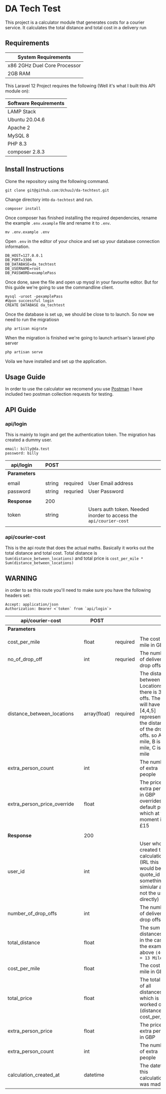 # DA Tech Test
This project is a calculator module that generates costs for a courier service.
It calculates the total distance and total cost in a delivery run
## Requirements
| System Requirements          |
|------------------------------|
| x86 2GHz Duel Core Processor |
| 2GB RAM                      |

This Laravel 12 Project requires the following (Well it's what I built this API module on):

| Software Requirements |
|-----------------------|
| LAMP Stack            |
| Ubuntu 20.04.6        |
| Apache 2              |
| MySQL 8               |
| PHP 8.3               |
| composer 2.8.3        |

## Install Instructions
Clone the repository using the following command.
```
git clone git@github.com:UchuuJ/da-techtest.git
```

Change directory into `da-techtest` and run.
```
composer install
```

Once composer has finished installing the required dependencies, rename the example `.env.example` file and rename it to `.env`.
```
mv .env.example .env
```
Open `.env` in the editor of your choice and set up your database connection information.
```
DB_HOST=127.0.0.1
DB_PORT=3306
DB_DATABASE=da_techtest
DB_USERNAME=root
DB_PASSWORD=examplePass
```

Once done, save the file and open up mysql in your favourite editor. But for this guide we're going to use the commandline client.
```
mysql -uroot -pexamplePass
#Upon successful login 
CREATE DATABASE da_techtest
```

Once the database is set up, we should be close to to launch. So now we need to run the migratiosn
```php
php artisan migrate
```
When the migration is finished we're going to launch artisan's laravel php server
```
php artisan serve
```

Voila we have installed and set up the application.

## Usage Guide
In order to use the calculator we recomend you use [Postman](http://localhost.co.uk)
I have included two postman collection requests for testing. 

## API Guide

### api/login
This is mainly to login and get the authentication token.
The migration has created a dummy user. 
```
email: billy@da.test
password: billy
```

| api/login        | | POST   |    |                                                                   |
|------------------|-|--------|----------|-------------------------------------------------------------------|
| **Parameters**   ||        |    |                                                                   |
| ||        |   |                                                                   |
| email            | | string | required | User Email address                                                |
| password         || string | requried | User Password                                                     |
|  ||        ||                                                                   |
| **Response**     || 200    ||                                                                   |
| token            || string || Users auth token. Needed inorder to access the `api/courier-cost` |
|  ||        ||                                                                   |


### api/courier-cost
This is the api route that does the actual maths. 
Basically it works out the total distance and total cost. 
Total distance is `Sum(distance_between_locations)` and total price is `cost_per_mile *  Sum(distance_between_locations)` 

## WARNING
in order to se this route you'll need to make sure you have the following headers set:
```
Accept: application/json
Authorization: Bearer <`token` from `api/login`>
```

| api/courier-cost            | | POST         |          |                                                                                                                                                                               |
|-----------------------------|-|--------------|----------|-------------------------------------------------------------------------------------------------------------------------------------------------------------------------------|
| **Parameters**              ||              |          |                                                                                                                                                                               |
|                             ||              |          |                                                                                                                                                                               |
| cost_per_mile               | | float        | required | The cost per mile in GBP                                                                                                                                                      |
| no_of_drop_off              || int          | requried | The number of delivery drop offs                                                                                                                                              |
| distance_between_locations  || array(float) | required | The distance between Locations so if there is 3 drop offs. The array will have [4,4,5] representing the distance's of the drop offs. so A is 4 mile, B is 4 mile, C is 5 mile |
| extra_person_count          || int          |          | The number of extra people                                                                                                                                                    |
| extra_person_price_override || float        |          | The price per extra person in GBP overrides the default price which at the moment is £15                                                                                      |
|                             ||              |          |                                                                                                                                                                               |
| **Response**                || 200          |          |                                                                                                                                                                               |
| user_id                     || int          |          | User who created the calculation (IRL this would be quote_id or something simiular and not the user directly)                                                                 |
| number_of_drop_offs         || int          |          | The number of delivery drop offs                                                                                                                                              |
| total_distance              || float        |          | The sum of all distances so in the case of the example above `(4+4+5) = 13 Miles`                                                                                             |
| cost_per_mile               || float        |          | The cost per mile in GBP                                                                                                                                                      |
| total_price                 || float        |          | The total Price of all distances which is worked out by (distance * cost_per_mile)                                                                                            |
| extra_person_price          || float        |          | The price per extra person in GBP                                                                                                                                             |
| extra_person_count          || int          |          | The number of extra people                                                                                                                                                    |
| calculation_created_at      || datetime      |          | The datetime this calculation was made at                                                                                                                                     |